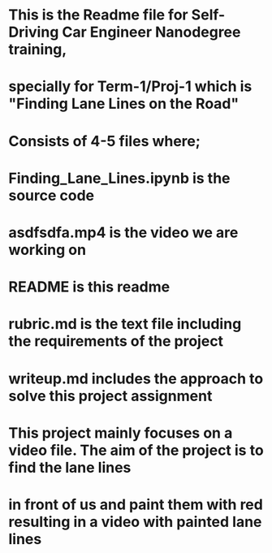 # This is the Readme file for Self-Driving Car Engineer Nanodegree training, 
# specially for Term-1/Proj-1 which is "Finding Lane Lines on the Road"

# Consists of 4-5 files where;
# Finding_Lane_Lines.ipynb is the source code
# asdfsdfa.mp4 is the video we are working on
# README is this readme
# rubric.md is the text file including the requirements of the project
# writeup.md includes the approach to solve this project assignment

# This project mainly focuses on a video file. The aim of the project is to find the lane lines
# in front of us and paint them with red resulting in a video with painted lane lines
